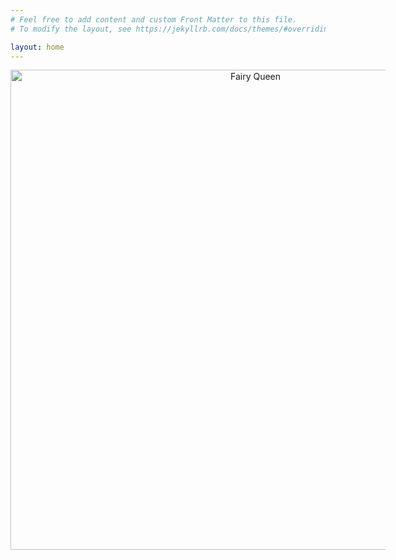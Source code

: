 ```yaml
---
# Feel free to add content and custom Front Matter to this file.
# To modify the layout, see https://jekyllrb.com/docs/themes/#overriding-theme-defaults

layout: home
---
```


<div style="text-align: center;">
  <img src="/seladore-site.0/assets/fairyqueen.gif" alt="Fairy Queen" style="width: 80vw; max-width: 600px;" />
</div>